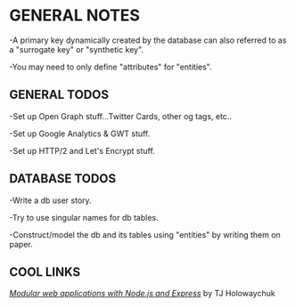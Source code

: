 # GENERAL NOTES

-A primary key dynamically created by the database can also referred to as a "surrogate key" or "synthetic key".

-You may need to only define "attributes" for "entities".


## GENERAL TODOS
-Set up Open Graph stuff...Twitter Cards, other og tags, etc..

-Set up Google Analytics & GWT stuff.

-Set up HTTP/2 and Let's Encrypt stuff.



## DATABASE TODOS
-Write a db user story.

-Try to use singular names for db tables.

-Construct/model the db and its tables using "entities" by writing them on paper.

## COOL LINKS
[*Modular web applications with Node.js and Express*](https://www.google.com/url?sa=t&rct=j&q=&esrc=s&source=web&cd=1&cad=rja&uact=8&ved=0ahUKEwiiiYfdt-fQAhVW2GMKHUL3DF8QtwIIHTAA&url=https%3A%2F%2Fvimeo.com%2F56166857&usg=AFQjCNHZrjzTKs66pJrd21vHRdetmwAe6A&sig2=Wp8ZRKkCmw1XwpIlMjN0jQ) by TJ Holowaychuk
